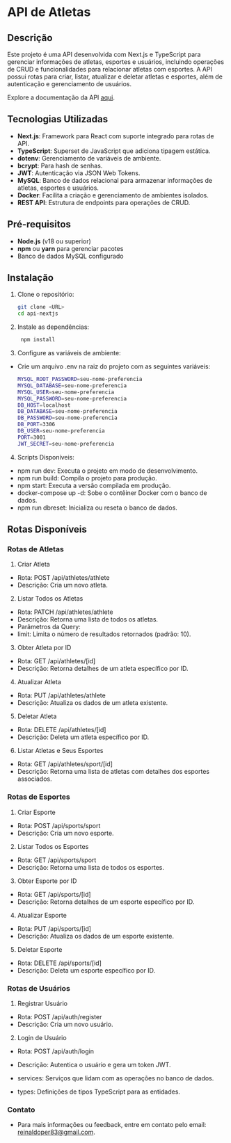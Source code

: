 # API de Atletas

## Descrição
Este projeto é uma API desenvolvida com Next.js e TypeScript para gerenciar informações de atletas, esportes e usuários, incluindo operações de CRUD e funcionalidades para relacionar atletas com esportes. A API possui rotas para criar, listar, atualizar e deletar atletas e esportes, além de autenticação e gerenciamento de usuários.

Explore a documentação da API [aqui](https://apis-docs.codante.io/atletas-brasileiros).

## Tecnologias Utilizadas
- **Next.js**: Framework para React com suporte integrado para rotas de API.
- **TypeScript**: Superset de JavaScript que adiciona tipagem estática.
- **dotenv**: Gerenciamento de variáveis de ambiente.
- **bcrypt**: Para hash de senhas.
- **JWT**: Autenticação via JSON Web Tokens.
- **MySQL**: Banco de dados relacional para armazenar informações de atletas, esportes e usuários.
- **Docker**: Facilita a criação e gerenciamento de ambientes isolados.
- **REST API**: Estrutura de endpoints para operações de CRUD.

## Pré-requisitos
- **Node.js** (v18 ou superior)
- **npm** ou **yarn** para gerenciar pacotes
- Banco de dados MySQL configurado

## Instalação

1. Clone o repositório:
   ```bash
   git clone <URL>
   cd api-nextjs
   ```

2. Instale as dependências:
   ```bash
    npm install
   ```

3. Configure as variáveis de ambiente:

- Crie um arquivo .env na raiz do projeto com as seguintes variáveis:
  ```bash
  MYSQL_ROOT_PASSWORD=seu-nome-preferencia
  MYSQL_DATABASE=seu-nome-preferencia
  MYSQL_USER=seu-nome-preferencia
  MYSQL_PASSWORD=seu-nome-preferencia
  DB_HOST=localhost
  DB_DATABASE=seu-nome-preferencia
  DB_PASSWORD=seu-nome-preferencia
  DB_PORT=3306
  DB_USER=seu-nome-preferencia
  PORT=3001
  JWT_SECRET=seu-nome-preferencia
  ```

4. Scripts Disponíveis:

- npm run dev: Executa o projeto em modo de desenvolvimento.
- npm run build: Compila o projeto para produção.
- npm start: Executa a versão compilada em produção.
- docker-compose up -d: Sobe o contêiner Docker com o banco de dados.
- npm run dbreset: Inicializa ou reseta o banco de dados.

## Rotas Disponíveis

### Rotas de Atletas

1. Criar Atleta

- Rota: POST /api/athletes/athlete
- Descrição: Cria um novo atleta.

2. Listar Todos os Atletas

- Rota: PATCH /api/athletes/athlete
- Descrição: Retorna uma lista de todos os atletas.
- Parâmetros da Query:
- limit: Limita o número de resultados retornados (padrão: 10).

3. Obter Atleta por ID

- Rota: GET /api/athletes/[id]
- Descrição: Retorna detalhes de um atleta específico por ID.

4. Atualizar Atleta

- Rota: PUT /api/athletes/athlete
- Descrição: Atualiza os dados de um atleta existente.

5. Deletar Atleta

- Rota: DELETE /api/athletes/[id]
- Descrição: Deleta um atleta específico por ID.

6. Listar Atletas e Seus Esportes

- Rota: GET /api/athletes/sport/[id]
- Descrição: Retorna uma lista de atletas com detalhes dos esportes associados.


### Rotas de Esportes

1. Criar Esporte

- Rota: POST /api/sports/sport
- Descrição: Cria um novo esporte.

2. Listar Todos os Esportes

- Rota: GET /api/sports/sport
- Descrição: Retorna uma lista de todos os esportes.

3. Obter Esporte por ID

- Rota: GET /api/sports/[id]
- Descrição: Retorna detalhes de um esporte específico por ID.

4. Atualizar Esporte

- Rota: PUT /api/sports/[id]
- Descrição: Atualiza os dados de um esporte existente.

5. Deletar Esporte

- Rota: DELETE /api/sports/[id]
- Descrição: Deleta um esporte específico por ID.

### Rotas de Usuários

1. Registrar Usuário

- Rota: POST /api/auth/register
- Descrição: Cria um novo usuário.

2. Login de Usuário

- Rota: POST /api/auth/login
- Descrição: Autentica o usuário e gera um token JWT.

- services: Serviços que lidam com as operações no banco de dados.
- types: Definições de tipos TypeScript para as entidades.

### Contato
- Para mais informações ou feedback, entre em contato pelo email: reinaldoper83@gmail.com.